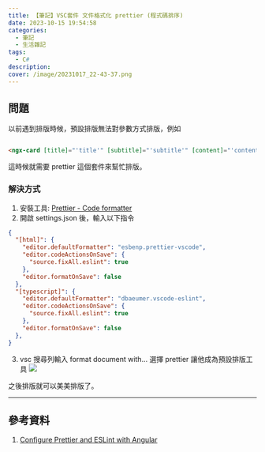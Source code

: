 ```yaml
---
title: 【筆記】VSC套件 文件格式化 prettier (程式碼排序)
date: 2023-10-15 19:54:58
categories: 
  - 筆記 
  - 生活雜記
tags: 
  - C#
description:
cover: /image/20231017_22-43-37.png
---
```

## 問題
以前遇到排版時候，預設排版無法對參數方式排版，例如
```html

<ngx-card [title]="'title'" [subtitle]="'subtitle'" [content]="'content'"></ngx-card>
```
這時候就需要 prettier 這個套件來幫忙排版。

### 解決方式
1. 安裝工具: [Prettier - Code formatter](https://marketplace.visualstudio.com/items?itemName=esbenp.prettier-vscode)
2. 開啟 settings.json 後，輸入以下指令 
```json
{
  "[html]": {
    "editor.defaultFormatter": "esbenp.prettier-vscode",
    "editor.codeActionsOnSave": {
      "source.fixAll.eslint": true
    },
    "editor.formatOnSave": false
  },
  "[typescript]": {
    "editor.defaultFormatter": "dbaeumer.vscode-eslint",
    "editor.codeActionsOnSave": {
      "source.fixAll.eslint": true
    },
    "editor.formatOnSave": false
  },
}
```
3. vsc 搜尋列輸入 format document with... 選擇 prettier 讓他成為預設排版工具
![](/image/20231015_22-49-38.png)


之後排版就可以美美排版了。

---
## 參考資料
1. [Configure Prettier and ESLint with Angular](https://dev.to/this-is-angular/configure-prettier-and-eslint-with-angular-526c)